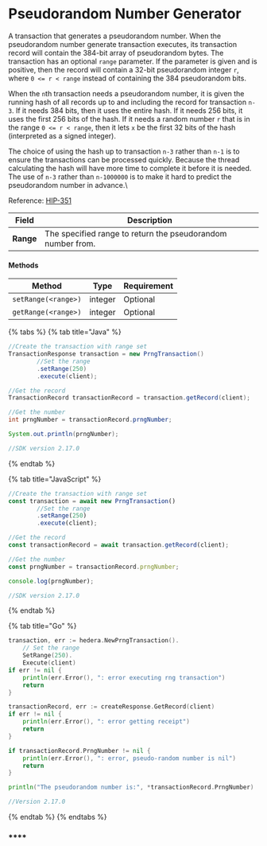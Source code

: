 # Pseudorandom Number Generator

A transaction that generates a pseudorandom number. When the pseudorandom number generate transaction executes, its transaction record will contain the 384-bit array of pseudorandom bytes. The transaction has an optional `range` parameter. If the parameter is given and is positive, then the record will contain a 32-bit pseudorandom integer `r`, where `0 <= r < range` instead of containing the 384 pseudorandom bits.

When the `n`th transaction needs a pseudorandom number, it is given the running hash of all records up to and including the record for transaction `n-3`. If it needs 384 bits, then it uses the entire hash. If it needs 256 bits, it uses the first 256 bits of the hash. If it needs a random number `r` that is in the range `0 <= r < range`, then it lets `x` be the first 32 bits of the hash (interpreted as a signed integer).

The choice of using the hash up to transaction `n-3` rather than `n-1` is to ensure the transactions can be processed quickly. Because the thread calculating the hash will have more time to complete it before it is needed. The use of `n-3` rather than `n-1000000` is to make it hard to predict the pseudorandom number in advance.\\

Reference: [HIP-351](https://hips.hedera.com/hip/hip-351)

| Field     | Description                                                 |
| --------- | ----------------------------------------------------------- |
| **Range** | The specified range to return the pseudorandom number from. |

#### Methods

| Method              | Type    | Requirement |
| ------------------- | ------- | ----------- |
| `setRange(<range>)` | integer | Optional    |
| `getRange(<range>)` | integer | Optional    |

{% tabs %}
{% tab title="Java" %}
```java
//Create the transaction with range set
TransactionResponse transaction = new PrngTransaction()
        //Set the range
        .setRange(250)                
        .execute(client);

//Get the record
TransactionRecord transactionRecord = transaction.getRecord(client);

//Get the number
int prngNumber = transactionRecord.prngNumber;

System.out.println(prngNumber);

//SDK version 2.17.0
```
{% endtab %}

{% tab title="JavaScript" %}
```javascript
//Create the transaction with range set
const transaction = await new PrngTransaction()
        //Set the range
        .setRange(250)                
        .execute(client);

//Get the record
const transactionRecord = await transaction.getRecord(client);

//Get the number
const prngNumber = transactionRecord.prngNumber;

console.log(prngNumber);

//SDK version 2.17.0
```
{% endtab %}

{% tab title="Go" %}
```go
transaction, err := hedera.NewPrngTransaction().
	// Set the range
	SetRange(250).
	Execute(client)
if err != nil {
	println(err.Error(), ": error executing rng transaction")
	return
}

transactionRecord, err := createResponse.GetRecord(client)
if err != nil {
	println(err.Error(), ": error getting receipt")
	return
}

if transactionRecord.PrngNumber != nil {
	println(err.Error(), ": error, pseudo-random number is nil")
	return
}

println("The pseudorandom number is:", *transactionRecord.PrngNumber)

//Version 2.17.0
```
{% endtab %}
{% endtabs %}

### \*\*\*\*
